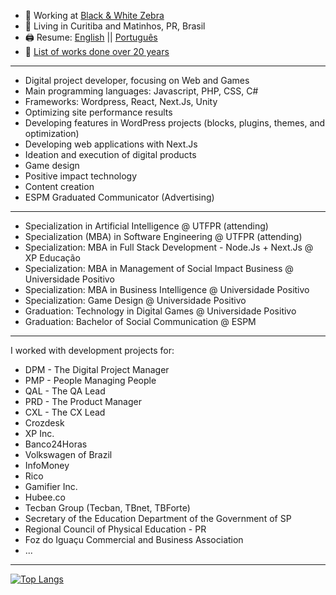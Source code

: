 - 🔭 Working at [Black & White Zebra](https://bwz.com/)
- 🏡 Living in Curitiba and Matinhos, PR, Brasil
- 🖨️ Resume: [English](https://docs.google.com/document/d/1i-6HKnLiflpMKr-s-oEDNvomyNZJNFkzssZszIxM0hc/edit?usp=sharing) || [Português](https://docs.google.com/document/d/11fNTnAKtVWCrLXvilo4qAZ3me_bD062zWdHggumR0Tw/)
- 💾 [List of works done over 20 years](https://christhian.com.br/lista-de-trabalhos/)

---

- Digital project developer, focusing on Web and Games
- Main programming languages: Javascript, PHP, CSS, C#
- Frameworks: Wordpress, React, Next.Js, Unity
- Optimizing site performance results
- Developing features in WordPress projects (blocks, plugins, themes, and optimization)
- Developing web applications with Next.Js
- Ideation and execution of digital products
- Game design
- Positive impact technology
- Content creation
- ESPM Graduated Communicator (Advertising)

--- 

- Specialization in Artificial Intelligence @ UTFPR (attending)
- Specialization (MBA) in Software Engineering @ UTFPR (attending)
- Specialization: MBA in Full Stack Development - Node.Js + Next.Js @ XP Educação
- Specialization: MBA in Management of Social Impact Business @ Universidade Positivo
- Specialization: MBA in Business Intelligence @ Universidade Positivo
- Specialization: Game Design @ Universidade Positivo
- Graduation: Technology in Digital Games @ Universidade Positivo
- Graduation: Bachelor of Social Communication @ ESPM

---

I worked with development projects for:

- DPM - The Digital Project Manager
- PMP - People Managing People
- QAL - The QA Lead
- PRD - The Product Manager
- CXL - The CX Lead
- Crozdesk
- XP Inc.
- Banco24Horas
- Volkswagen of Brazil
- InfoMoney
- Rico
- Gamifier Inc.
- Hubee.co
- Tecban Group (Tecban, TBnet, TBForte)
- Secretary of the Education Department of the Government of SP
- Regional Council of Physical Education - PR
- Foz do Iguaçu Commercial and Business Association
- ...

---

[![Top Langs](https://github-readme-stats.vercel.app/api/top-langs/?username=gruhh&langs_count=8&count_private=true&layout=compact)](https://github.com/anuraghazra/github-readme-stats)
